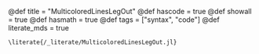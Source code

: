 @def title = "MulticoloredLinesLegOut"
@def hascode = true
@def showall = true
@def hasmath = true
@def tags = ["syntax", "code"]
@def literate_mds = true

`\literate{/_literate/MulticoloredLinesLegOut.jl}`
